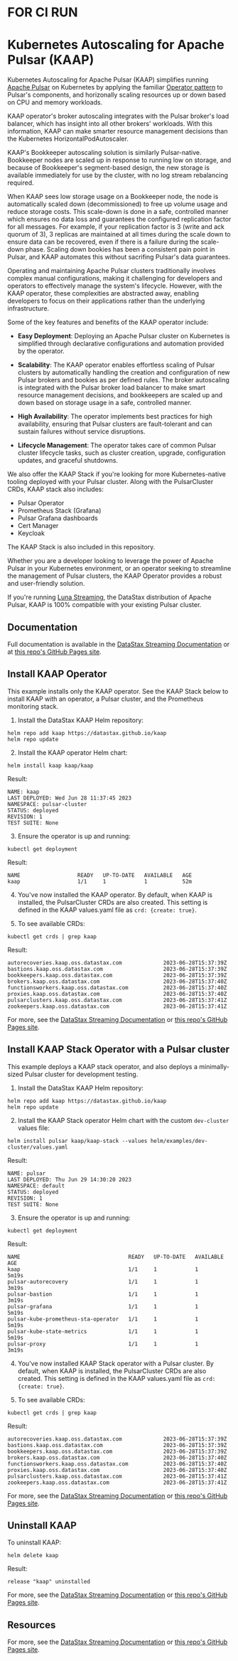 # FOR CI RUN
# Kubernetes Autoscaling for Apache Pulsar (KAAP)

Kubernetes Autoscaling for Apache Pulsar (KAAP) simplifies running [Apache Pulsar](https://pulsar.apache.org) on Kubernetes by applying the familiar [Operator pattern](https://kubernetes.io/docs/concepts/extend-kubernetes/operator/) to Pulsar's components, and horizonally scaling resources up or down based on CPU and memory workloads.

KAAP operator's broker autoscaling integrates with the Pulsar broker's load balancer, which has insight into all other brokers' workloads. With this information, KAAP can make smarter resource management decisions than the Kubernetes HorizontalPodAutoscaler.

KAAP's Bookkeeper autoscaling solution is similarly Pulsar-native. Bookkeeper nodes are scaled up in response to running low on storage, and because of Bookkeeper's segment-based design, the new storage is available immediately for use by the cluster, with no log stream rebalancing required.

When KAAP sees low storage usage on a Bookkeeper node, the node is automatically scaled down (decommissioned) to free up volume usage and reduce storage costs. This scale-down is done in a safe, controlled manner which ensures no data loss and guarantees the configured replication factor for all messages. For example, if your replication factor is 3 (write and ack quorum of 3), 3 replicas are maintained at all times during the scale down to ensure data can be recovered, even if there is a failure during the scale-down phase. Scaling down bookies has been a consistent pain point in Pulsar, and KAAP automates this without sacrifing Pulsar's data guarantees.

Operating and maintaining Apache Pulsar clusters traditionally involves complex manual configurations, making it challenging for developers and operators to effectively manage the system's lifecycle. However, with the KAAP operator, these complexities are abstracted away, enabling developers to focus on their applications rather than the underlying infrastructure.

Some of the key features and benefits of the KAAP operator include:

- **Easy Deployment**: Deploying an Apache Pulsar cluster on Kubernetes is simplified through declarative configurations and automation provided by the operator.

- **Scalability**: The KAAP operator enables effortless scaling of Pulsar clusters by automatically handling the creation and configuration of new Pulsar brokers and bookies as per defined rules. The broker autoscaling is integrated with the Pulsar broker load balancer to make smart resource management decisions, and bookkeepers are scaled up and down based on storage usage in a safe, controlled manner.

- **High Availability**: The operator implements best practices for high availability, ensuring that Pulsar clusters are fault-tolerant and can sustain failures without service disruptions.

- **Lifecycle Management**: The operator takes care of common Pulsar cluster lifecycle tasks, such as cluster creation, upgrade, configuration updates, and graceful shutdowns.

We also offer the KAAP Stack if you're looking for more Kubernetes-native tooling deployed with your Pulsar cluster. Along with the PulsarCluster CRDs, KAAP stack also includes:

* Pulsar Operator
* Prometheus Stack (Grafana)
* Pulsar Grafana dashboards
* Cert Manager
* Keycloak

The KAAP Stack is also included in this repository.

Whether you are a developer looking to leverage the power of Apache Pulsar in your Kubernetes environment, or an operator seeking to streamline the management of Pulsar clusters, the KAAP Operator provides a robust and user-friendly solution.

If you're running [Luna Streaming](https://www.datastax.com/products/luna-streaming), the DataStax distribution of Apache Pulsar, KAAP is 100% compatible with your existing Pulsar cluster.

## Documentation

Full documentation is available in the [DataStax Streaming Documentation](https://docs.datastax.com/en/streaming/kaap-operator/latest/index.html) or at [this repo's GitHub Pages site](https://datastax.github.io/kaap/docs/).

## Install KAAP Operator

This example installs only the KAAP operator.
See the KAAP Stack below to install KAAP with an operator, a Pulsar cluster, and the Prometheus monitoring stack.

1. Install the DataStax KAAP Helm repository:
```
helm repo add kaap https://datastax.github.io/kaap
helm repo update
```
2. Install the KAAP operator Helm chart:
```
helm install kaap kaap/kaap
```
Result:
```
NAME: kaap
LAST DEPLOYED: Wed Jun 28 11:37:45 2023
NAMESPACE: pulsar-cluster
STATUS: deployed
REVISION: 1
TEST SUITE: None
```
3. Ensure the operator is up and running:
```
kubectl get deployment
```
Result:
```
NAME                  READY   UP-TO-DATE   AVAILABLE   AGE
kaap                  1/1     1            1           52m
```

4. You've now installed the KAAP operator.
By default, when KAAP is installed, the PulsarCluster CRDs are also created.
This setting is defined in the KAAP values.yaml file as `crd: {create: true}`.

5. To see available CRDs:
```
kubectl get crds | grep kaap
```
Result:
```
autorecoveries.kaap.oss.datastax.com             2023-06-28T15:37:39Z
bastions.kaap.oss.datastax.com                   2023-06-28T15:37:39Z
bookkeepers.kaap.oss.datastax.com                2023-06-28T15:37:39Z
brokers.kaap.oss.datastax.com                    2023-06-28T15:37:40Z
functionsworkers.kaap.oss.datastax.com           2023-06-28T15:37:40Z
proxies.kaap.oss.datastax.com                    2023-06-28T15:37:40Z
pulsarclusters.kaap.oss.datastax.com             2023-06-28T15:37:41Z
zookeepers.kaap.oss.datastax.com                 2023-06-28T15:37:41Z
```

For more, see the [DataStax Streaming Documentation](https://docs.datastax.com/en/streaming/kaap-operator/latest/index.html) or [this repo's GitHub Pages site](https://datastax.github.io/kaap/docs/).

## Install KAAP Stack Operator with a Pulsar cluster

This example deploys a KAAP stack operator, and also deploys a minimally-sized Pulsar cluster for development testing.

1. Install the DataStax KAAP Helm repository:
```
helm repo add kaap https://datastax.github.io/kaap
helm repo update
```
2. Install the KAAP Stack operator Helm chart with the custom `dev-cluster` values file:
```
helm install pulsar kaap/kaap-stack --values helm/examples/dev-cluster/values.yaml
```
Result:
```
NAME: pulsar
LAST DEPLOYED: Thu Jun 29 14:30:20 2023
NAMESPACE: default
STATUS: deployed
REVISION: 1
TEST SUITE: None
```
3. Ensure the operator is up and running:
```
kubectl get deployment
```
Result:
```
NAME                                  READY   UP-TO-DATE   AVAILABLE   AGE
kaap                                  1/1     1            1           5m19s
pulsar-autorecovery                   1/1     1            1           3m19s
pulsar-bastion                        1/1     1            1           3m19s
pulsar-grafana                        1/1     1            1           5m19s
pulsar-kube-prometheus-sta-operator   1/1     1            1           5m19s
pulsar-kube-state-metrics             1/1     1            1           5m19s
pulsar-proxy                          1/1     1            1           3m19s
```

4. You've now installed KAAP Stack operator with a Pulsar cluster.
By default, when KAAP is installed, the PulsarCluster CRDs are also created.
This setting is defined in the KAAP values.yaml file as `crd: {create: true}`.

5. To see available CRDs:
```
kubectl get crds | grep kaap
```
Result:
```
autorecoveries.kaap.oss.datastax.com             2023-06-28T15:37:39Z
bastions.kaap.oss.datastax.com                   2023-06-28T15:37:39Z
bookkeepers.kaap.oss.datastax.com                2023-06-28T15:37:39Z
brokers.kaap.oss.datastax.com                    2023-06-28T15:37:40Z
functionsworkers.kaap.oss.datastax.com           2023-06-28T15:37:40Z
proxies.kaap.oss.datastax.com                    2023-06-28T15:37:40Z
pulsarclusters.kaap.oss.datastax.com             2023-06-28T15:37:41Z
zookeepers.kaap.oss.datastax.com                 2023-06-28T15:37:41Z
```

For more, see the [DataStax Streaming Documentation](https://docs.datastax.com/en/streaming/kaap-operator/latest/index.html) or [this repo's GitHub Pages site](https://datastax.github.io/kaap/docs/).

## Uninstall KAAP

To uninstall KAAP:
```
helm delete kaap
```
Result:
```
release "kaap" uninstalled
```

For more, see the [DataStax Streaming Documentation](https://docs.datastax.com/en/streaming/kaap-operator/latest/index.html) or [this repo's GitHub Pages site](https://datastax.github.io/kaap/docs/).

## Resources
For more, see the [DataStax Streaming Documentation](https://docs.datastax.com/en/streaming/kaap-operator/latest/index.html) or [this repo's GitHub Pages site](https://datastax.github.io/kaap/docs/).
